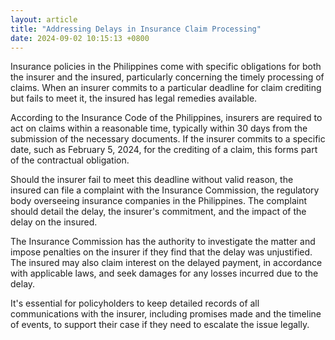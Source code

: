 ```yaml
---
layout: article
title: "Addressing Delays in Insurance Claim Processing"
date: 2024-09-02 10:15:13 +0800
---
```


<p>Insurance policies in the Philippines come with specific obligations for both the insurer and the insured, particularly concerning the timely processing of claims. When an insurer commits to a particular deadline for claim crediting but fails to meet it, the insured has legal remedies available.</p><p>According to the Insurance Code of the Philippines, insurers are required to act on claims within a reasonable time, typically within 30 days from the submission of the necessary documents. If the insurer commits to a specific date, such as February 5, 2024, for the crediting of a claim, this forms part of the contractual obligation.</p><p>Should the insurer fail to meet this deadline without valid reason, the insured can file a complaint with the Insurance Commission, the regulatory body overseeing insurance companies in the Philippines. The complaint should detail the delay, the insurer's commitment, and the impact of the delay on the insured.</p><p>The Insurance Commission has the authority to investigate the matter and impose penalties on the insurer if they find that the delay was unjustified. The insured may also claim interest on the delayed payment, in accordance with applicable laws, and seek damages for any losses incurred due to the delay.</p><p>It's essential for policyholders to keep detailed records of all communications with the insurer, including promises made and the timeline of events, to support their case if they need to escalate the issue legally.</p>